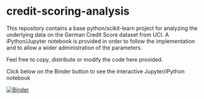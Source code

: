 # credit-scoring-analysis

This repository contains a base python/scikit-learn project for analyzing the underlying data on the German Credit Score dataset from UCI.
A iPython/Jupyter notebook is provided in order to follow the implementation and to allow a wider administration of the parameters.

Feel free to copy, distribute or modify the code here provided.

Click below on the Binder button to see the interactive Jupyter/iPython notebook

[![Binder](http://mybinder.org/badge.svg)](http://mybinder.org/repo/javierfdr/credit-scoring-analysis)
